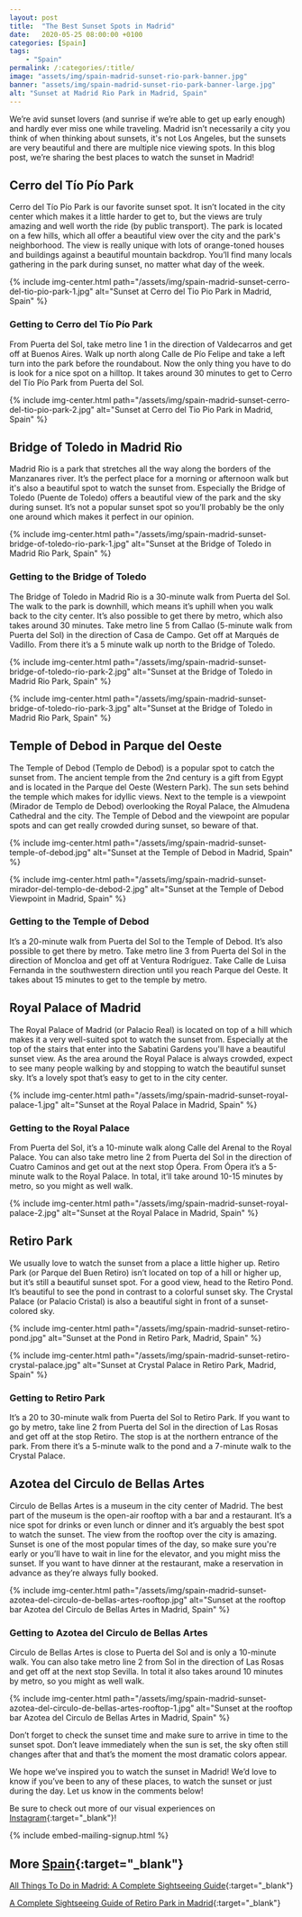 ```yaml
---
layout: post
title:  "The Best Sunset Spots in Madrid"
date:   2020-05-25 08:00:00 +0100
categories: [Spain]
tags:
    - "Spain"
permalink: /:categories/:title/
image: "assets/img/spain-madrid-sunset-rio-park-banner.jpg"
banner: "assets/img/spain-madrid-sunset-rio-park-banner-large.jpg"
alt: "Sunset at Madrid Rio Park in Madrid, Spain"
---
```


We’re avid sunset lovers (and sunrise if we’re able to get up early enough) and hardly ever miss one while traveling. Madrid isn’t necessarily a city you think of when thinking about sunsets, it's not Los Angeles, but the sunsets are very beautiful and there are multiple nice viewing spots. In this blog post, we’re sharing the best places to watch the sunset in Madrid!
 
## Cerro del Tío Pío Park
 
Cerro del Tío Pío Park is our favorite sunset spot. It isn’t located in the city center which makes it a little harder to get to, but the views are truly amazing and well worth the ride (by public transport). The park is located on a few hills, which all offer a beautiful view over the city and the park's neighborhood. The view is really unique with lots of orange-toned houses and buildings against a beautiful mountain backdrop. You’ll find many locals gathering in the park during sunset, no matter what day of the week.

{% include img-center.html path="/assets/img/spain-madrid-sunset-cerro-del-tio-pio-park-1.jpg" alt="Sunset at Cerro del Tio Pio Park in Madrid, Spain" %}

### Getting to Cerro del Tío Pío Park

From Puerta del Sol, take metro line 1 in the direction of Valdecarros and get off at Buenos Aires. Walk up north along Calle de Pío Felipe and take a left turn into the park before the roundabout. Now the only thing you have to do is look for a nice spot on a hilltop. It takes around 30 minutes to get to Cerro del Tío Pío Park from Puerta del Sol.
 
{% include img-center.html path="/assets/img/spain-madrid-sunset-cerro-del-tio-pio-park-2.jpg" alt="Sunset at Cerro del Tio Pio Park in Madrid, Spain" %} 

## Bridge of Toledo in Madrid Rio
 
Madrid Rio is a park that stretches all the way along the borders of the Manzanares river. It’s the perfect place for a morning or afternoon walk but it's also a beautiful spot to watch the sunset from. Especially the Bridge of Toledo (Puente de Toledo) offers a beautiful view of the park and the sky during sunset. It’s not a popular sunset spot so you’ll probably be the only one around which makes it perfect in our opinion.

{% include img-center.html path="/assets/img/spain-madrid-sunset-bridge-of-toledo-rio-park-1.jpg" alt="Sunset at the Bridge of Toledo in Madrid Rio Park, Spain" %}
 
### Getting to the Bridge of Toledo

The Bridge of Toledo in Madrid Rio is a 30-minute walk from Puerta del Sol. The walk to the park is downhill, which means it’s uphill when you walk back to the city center. It’s also possible to get there by metro, which also takes around 30 minutes. Take metro line 5 from Callao (5-minute walk from Puerta del Sol) in the direction of Casa de Campo. Get off at Marqués de Vadillo. From there it’s a 5 minute walk up north to the Bridge of Toledo.  

{% include img-center.html path="/assets/img/spain-madrid-sunset-bridge-of-toledo-rio-park-2.jpg" alt="Sunset at the Bridge of Toledo in Madrid Rio Park, Spain" %}

{% include img-center.html path="/assets/img/spain-madrid-sunset-bridge-of-toledo-rio-park-3.jpg" alt="Sunset at the Bridge of Toledo in Madrid Rio Park, Spain" %}

## Temple of Debod in Parque del Oeste
 
The Temple of Debod (Templo de Debod) is a popular spot to catch the sunset from. The ancient temple from the 2nd century is a gift from Egypt and is located in the Parque del Oeste (Western Park). The sun sets behind the temple which makes for idyllic views. Next to the temple is a viewpoint (Mirador de Templo de Debod) overlooking the Royal Palace, the Almudena Cathedral and the city. The Temple of Debod and the viewpoint are popular spots and can get really crowded during sunset, so beware of that.

{% include img-center.html path="/assets/img/spain-madrid-sunset-temple-of-debod.jpg" alt="Sunset at the Temple of Debod in Madrid, Spain" %}

{% include img-center.html path="/assets/img/spain-madrid-sunset-mirador-del-templo-de-debod-2.jpg" alt="Sunset at the Temple of Debod Viewpoint in Madrid, Spain" %}

### Getting to the Temple of Debod

It’s a 20-minute walk from Puerta del Sol to the Temple of Debod. It’s also possible to get there by metro. Take metro line 3 from Puerta del Sol in the direction of Moncloa and get off at Ventura Rodríguez. Take Calle de Luisa Fernanda in the southwestern direction until you reach Parque del Oeste. It takes about 15 minutes to get to the temple by metro.
 
## Royal Palace of Madrid
 
The Royal Palace of Madrid (or Palacio Real) is located on top of a hill which makes it a very well-suited spot to watch the sunset from. Especially at the top of the stairs that enter into the Sabatini Gardens you'll have a beautiful sunset view. As the area around the Royal Palace is always crowded, expect to see many people walking by and stopping to watch the beautiful sunset sky. It’s a lovely spot that’s easy to get to in the city center.

{% include img-center.html path="/assets/img/spain-madrid-sunset-royal-palace-1.jpg" alt="Sunset at the Royal Palace in Madrid, Spain" %}

### Getting to the Royal Palace

From Puerta del Sol, it’s a 10-minute walk along Calle del Arenal to the Royal Palace. You can also take metro line 2 from Puerta del Sol in the direction of Cuatro Caminos and get out at the next stop Ópera. From Ópera it’s a 5-minute walk to the Royal Palace. In total, it’ll take around 10-15 minutes by metro, so you might as well walk.  
 
{% include img-center.html path="/assets/img/spain-madrid-sunset-royal-palace-2.jpg" alt="Sunset at the Royal Palace in Madrid, Spain" %}

## Retiro Park
 
We usually love to watch the sunset from a place a little higher up. Retiro Park (or Parque del Buen Retiro) isn’t located on top of a hill or higher up, but it’s still a beautiful sunset spot. For a good view, head to the Retiro Pond. It’s beautiful to see the pond in contrast to a colorful sunset sky. The Crystal Palace (or Palacio Cristal) is also a  beautiful sight in front of a sunset-colored sky.

{% include img-center.html path="/assets/img/spain-madrid-sunset-retiro-pond.jpg" alt="Sunset at the Pond in Retiro Park, Madrid, Spain" %}

{% include img-center.html path="/assets/img/spain-madrid-sunset-retiro-crystal-palace.jpg" alt="Sunset at Crystal Palace in Retiro Park, Madrid, Spain" %}
 
### Getting to Retiro Park

It’s a 20 to 30-minute walk from Puerta del Sol to Retiro Park. If you want to go by metro, take line 2 from Puerta del Sol in the direction of Las Rosas and get off at the stop Retiro. The stop is at the northern entrance of the park. From there it’s a 5-minute walk to the pond and a 7-minute walk to the Crystal Palace.

## Azotea del Circulo de Bellas Artes

Circulo de Bellas Artes is a museum in the city center of Madrid. The best part of the museum is the open-air rooftop with a bar and a restaurant. It’s a nice spot for drinks or even lunch or dinner and it’s arguably the best spot to watch the sunset. The view from the rooftop over the city is amazing. Sunset is one of the most popular times of the day, so make sure you're early or you’ll have to wait in line for the elevator, and you might miss the sunset. If you want to have dinner at the restaurant, make a reservation in advance as they’re always fully booked. 

{% include img-center.html path="/assets/img/spain-madrid-sunset-azotea-del-circulo-de-bellas-artes-rooftop.jpg" alt="Sunset at the rooftop bar Azotea del Circulo de Bellas Artes in Madrid, Spain" %}

### Getting to Azotea del Circulo de Bellas Artes

Circulo de Bellas Artes is close to Puerta del Sol and is only a 10-minute walk. You can also take metro line 2 from Sol in the direction of Las Rosas and get off at the next stop Sevilla. In total it also takes around 10 minutes by metro, so you might as well walk. 

{% include img-center.html path="/assets/img/spain-madrid-sunset-azotea-del-circulo-de-bellas-artes-rooftop-1.jpg" alt="Sunset at the rooftop bar Azotea del Circulo de Bellas Artes in Madrid, Spain" %}

Don’t forget to check the sunset time and make sure to arrive in time to the sunset spot. Don’t leave immediately when the sun is set, the sky often still changes after that and that’s the moment the most dramatic colors appear. 

We hope we’ve inspired you to watch the sunset in Madrid! We’d love to know if you’ve been to any of these places, to watch the sunset or just during the day. Let us know in the comments below!
 
Be sure to check out more of our visual experiences on [Instagram][instagram]{:target="_blank"}!

{% include embed-mailing-signup.html %}

## More [Spain][spain]{:target="_blank"}

[All Things To Do in Madrid: A Complete Sightseeing Guide][things to do madrid]{:target="_blank"}

[A Complete Sightseeing Guide of Retiro Park in Madrid][retiro park]{:target="_blank"}

[retiro park]: https://kipamojo.world/spain/A-Complete-Sightseeing-Guide-of-Retiro-Park-in-Madrid/ 
[things to do madrid]: https://kipamojo.world/spain/All-Things-To-Do-in-Madrid-A-Complete-Sightseeing-Guide/ 

[instagram]: https://instagram.com/kipamojo 
[spain]: https://kipamojo.world/tags#spain  
